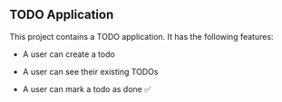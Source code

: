 ## TODO Application

This project contains a TODO application.
It has the following features:

- A user can create a todo

- A user can see their existing TODOs

- A user can mark a todo as done ✅